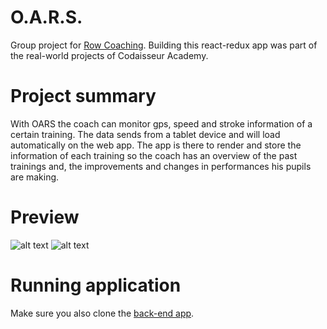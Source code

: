 # O.A.R.S.

Group project for [Row Coaching](http://rowcoaching.com/). Building this react-redux app was part of the real-world projects of Codaisseur Academy. 

# Project summary 

With  OARS  the coach can monitor gps, speed and stroke information of a certain training. The data sends from a tablet device and will load automatically on the web app. The app is there to render and store the information of each training so the coach has an overview of the past trainings and, the improvements and changes in performances his pupils are making.

# Preview

![alt text](http://res.cloudinary.com/dkyngsnj4/image/upload/v1515668841/Screen_Shot_2018-01-11_at_11.54.29_uynka9.png)
![alt text](http://res.cloudinary.com/dkyngsnj4/image/upload/c_scale,h_501/v1515668839/Screen_Shot_2018-01-11_at_11.54.05_w3xtp0.png)

# Running application

Make sure you also clone the [back-end app](git@github.com:nojas01/oars-api.git). 
